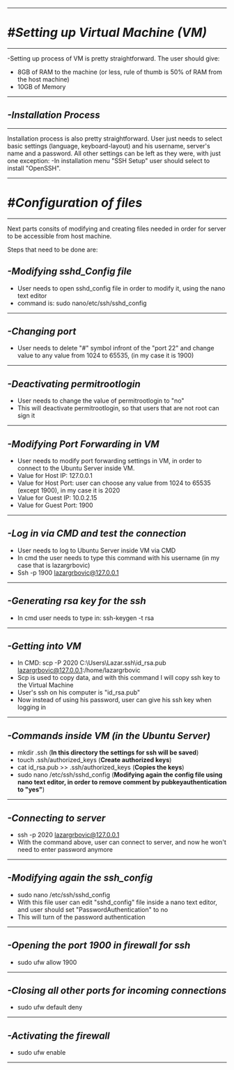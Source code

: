 *******************************
# ***#Setting up Virtual Machine (VM)***
*******************************

-Setting up process of VM is pretty straightforward. 
The user should give:
+ 8GB of RAM to the machine (or less, rule of thumb is 50% of RAM from the host machine) 
+ 10GB of Memory
    
    
    
*******************************
## ***-Installation Process***
******************************    

Installation process is also pretty straightforward. User just needs to select basic settings (language, keyboard-layout)
and his username, server's name and a password.
All other settings can be left as they were, with just one exception:
    -In installation menu "SSH Setup" user should select to install "OpenSSH".
    
    
    
    
    
*******************************
# ***#Configuration of files***
******************************    



Next parts consits of modifying and creating files needed in order for server to be accessible from host machine.

Steps that need to be done are:
  
  ***-Modifying sshd_Config file***  
  ------------------------------------------------------------
  - User needs to open sshd_config file in order to modify it, using the nano text editor
  - command is: sudo nano/etc/ssh/sshd_config 
  ------------------------------------------------------------
  
  
  ***-Changing port***
  ------------------------------------------------------------
  - User needs to delete "#" symbol infront of the "port 22" and change value to any value from 1024 to 65535, (in my case it is 1900)
  ------------------------------------------------------------
  
  
  
  ***-Deactivating permitrootlogin***
  ------------------------------------------------------------
  - User needs to change the value of permitrootlogin to "no"
  - This will deactivate permitrootlogin, so that users that are not root can sign it
  ------------------------------------------------------------
  
  
  ***-Modifying Port Forwarding in VM***
  ------------------------------------------------------------
  - User needs to modify port forwarding settings in VM, in order to connect to the Ubuntu Server inside VM.
  - Value for Host IP: 127.0.0.1
  - Value for Host Port: user can choose any value from 1024 to 65535 (except 1900), in my case it is 2020 
  - Value for Guest IP: 10.0.2.15
  - Value for Guest Port: 1900
  ------------------------------------------------------------
  
  
  ***-Log in via CMD and test the connection***
  ------------------------------------------------------------
  - User needs to log to Ubuntu Server inside VM via CMD
  - In cmd the user needs to type this command with his username (in my case that is lazargrbovic)
  - Ssh -p 1900 lazargrbovic@127.0.0.1
  ------------------------------------------------------------
  
  
  ***-Generating rsa key for the ssh***
  ------------------------------------------------------------
  - In cmd user needs to type in: ssh-keygen -t rsa
  ------------------------------------------------------------
  
  ***-Getting into VM***
  ------------------------------------------------------------
  - In CMD: scp -P 2020 C:\Users\Lazar\.ssh\id_rsa.pub lazargrbovic@127.0.0.1:/home/lazargrbovic
  - Scp is used to copy data, and with this command I will copy ssh key to the Virtual Machine
  - User's ssh on his computer is "id_rsa.pub"
  - Now instead of using his password, user can give his ssh key when logging in
  ------------------------------------------------------------
  
  ***-Commands inside VM (in the Ubuntu Server)***
  ------------------------------------------------------------
  - mkdir .ssh (**In this directory the settings for ssh will be saved**)
  - touch .ssh/authorized_keys (**Create authorized keys**)
  - cat id_rsa.pub >> .ssh/authorized_keys (**Copies the keys**)
  - sudo nano /etc/ssh/sshd_config (**Modifying again the config file using nano text editor, in order to remove comment by      pubkeyauthentication to "yes"**)
  ------------------------------------------------------------
  
  ***-Connecting to server***
  ------------------------------------------------------------
  - ssh -p 2020 lazargrbovic@127.0.0.1 
  - With the command above, user can connect to server, and now he won't need to enter password anymore
  ------------------------------------------------------------
  
  
  ***-Modifying again the ssh_config***
  ------------------------------------------------------------
  - sudo nano /etc/ssh/sshd_config
  - With this file user can edit "sshd_config" file inside a nano text editor, and user should set "PasswordAuthentication" to no
  - This will turn of the password authentication
  ------------------------------------------------------------
  
  ***-Opening the port 1900 in firewall for ssh***
  ------------------------------------------------------------
  - sudo ufw allow 1900
  ------------------------------------------------------------
  
  ***-Closing all other ports for incoming connections***
  ------------------------------------------------------------
  - sudo ufw default deny
  ------------------------------------------------------------
  
  
  ***-Activating the firewall***
  ------------------------------------------------------------
  - sudo ufw enable
  ------------------------------------------------------------
  
  
  
  
  
  
  
  
  
  
  
  
  
  
  
  
  
  
  
  
  
  
  
  
  
  
  
  
  
  
  
  
  
  
  
  
  
  
  
  
  
  
  
  
  
  
  
  
  
  
  
  
  
  
  
  
  
  
  
  
